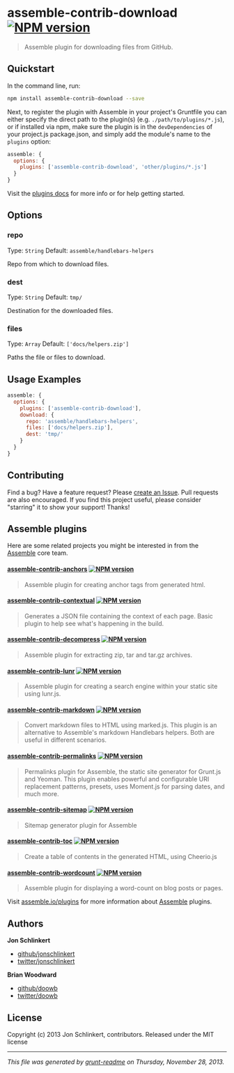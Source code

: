 # assemble-contrib-download [![NPM version](https://badge.fury.io/js/assemble-contrib-download.png)](http://badge.fury.io/js/assemble-contrib-download) 

> Assemble plugin for downloading files from GitHub.

## Quickstart
In the command line, run:

```bash
npm install assemble-contrib-download --save
```

Next, to register the plugin with Assemble in your project's Gruntfile you can either specify the direct path to the plugin(s) (e.g. `./path/to/plugins/*.js`), or if installed via npm, make sure the plugin is in the `devDependencies` of your project.js package.json, and simply add the module's name to the `plugins` option:

```js
assemble: {
  options: {
    plugins: ['assemble-contrib-download', 'other/plugins/*.js']
  }
}
```
Visit the [plugins docs](http://assemble.io/plugins/) for more info or for help getting started.



## Options
### repo
Type: `String`
Default: `assemble/handlebars-helpers`

Repo from which to download files.

### dest
Type: `String`
Default: `tmp/`

Destination for the downloaded files.

### files
Type: `Array`
Default: `['docs/helpers.zip']`

Paths the file or files to download.



## Usage Examples
```js
assemble: {
  options: {
    plugins: ['assemble-contrib-download'],
    download: {
      repo: 'assemble/handlebars-helpers',
      files: ['docs/helpers.zip'],
      dest: 'tmp/'
    }
  }
}
```



## Contributing
Find a bug? Have a feature request? Please [create an Issue](https://github.com/assemble/assemble-contrib-download/issues). Pull requests are also encouraged.
If you find this project useful, please consider "starring" it to show your support! Thanks!


## Assemble plugins
Here are some related projects you might be interested in from the [Assemble](http://assemble.io) core team.  

#### [assemble-contrib-anchors](https://github.com/assemble/assemble-contrib-anchors) [![NPM version](https://badge.fury.io/js/assemble-contrib-anchors.png)](http://badge.fury.io/js/assemble-contrib-anchors)
> Assemble plugin for creating anchor tags from generated html.  

#### [assemble-contrib-contextual](https://github.com/assemble/assemble-contrib-contextual) [![NPM version](https://badge.fury.io/js/assemble-contrib-contextual.png)](http://badge.fury.io/js/assemble-contrib-contextual)
> Generates a JSON file containing the context of each page. Basic plugin to help see what's happening in the build.  

#### [assemble-contrib-decompress](https://github.com/assemble/assemble-contrib-decompress) [![NPM version](https://badge.fury.io/js/assemble-contrib-decompress.png)](http://badge.fury.io/js/assemble-contrib-decompress)
> Assemble plugin for extracting zip, tar and tar.gz archives.   

#### [assemble-contrib-lunr](https://github.com/assemble/assemble-contrib-lunr) [![NPM version](https://badge.fury.io/js/assemble-contrib-lunr.png)](http://badge.fury.io/js/assemble-contrib-lunr)
> Assemble plugin for creating a search engine within your static site using lunr.js.  

#### [assemble-contrib-markdown](https://github.com/assemble/assemble-contrib-markdown) [![NPM version](https://badge.fury.io/js/assemble-contrib-markdown.png)](http://badge.fury.io/js/assemble-contrib-markdown)
> Convert markdown files to HTML using marked.js. This plugin is an alternative to Assemble's markdown Handlebars helpers. Both are useful in different scenarios.  

#### [assemble-contrib-permalinks](https://github.com/assemble/assemble-contrib-permalinks) [![NPM version](https://badge.fury.io/js/assemble-contrib-permalinks.png)](http://badge.fury.io/js/assemble-contrib-permalinks)
> Permalinks plugin for Assemble, the static site generator for Grunt.js and Yeoman. This plugin enables powerful and configurable URI replacement patterns, presets, uses Moment.js for parsing dates, and much more.  

#### [assemble-contrib-sitemap](https://github.com/assemble/assemble-contrib-sitemap) [![NPM version](https://badge.fury.io/js/assemble-contrib-sitemap.png)](http://badge.fury.io/js/assemble-contrib-sitemap)
> Sitemap generator plugin for Assemble  

#### [assemble-contrib-toc](https://github.com/assemble/assemble-contrib-toc) [![NPM version](https://badge.fury.io/js/assemble-contrib-toc.png)](http://badge.fury.io/js/assemble-contrib-toc)
> Create a table of contents in the generated HTML, using Cheerio.js  

#### [assemble-contrib-wordcount](https://github.com/assemble/assemble-contrib-wordcount) [![NPM version](https://badge.fury.io/js/assemble-contrib-wordcount.png)](http://badge.fury.io/js/assemble-contrib-wordcount)
> Assemble plugin for displaying a word-count on blog posts or pages. 

Visit [assemble.io/plugins](http:/assemble.io/plugins/) for more information about [Assemble](http:/assemble.io/) plugins.

## Authors

**Jon Schlinkert**

+ [github/jonschlinkert](https://github.com/jonschlinkert)
+ [twitter/jonschlinkert](http://twitter.com/jonschlinkert)

**Brian Woodward**

+ [github/doowb](https://github.com/doowb)
+ [twitter/doowb](http://twitter.com/jonschlinkert)


## License
Copyright (c) 2013 Jon Schlinkert, contributors.
Released under the MIT license

***

_This file was generated by [grunt-readme](https://github.com/assemble/grunt-readme) on Thursday, November 28, 2013._

[grunt]: http://gruntjs.com/
[Getting Started]: https://github.com/gruntjs/grunt/blob/devel/docs/getting_started.md
[package.json]: https://npmjs.org/doc/json.html

